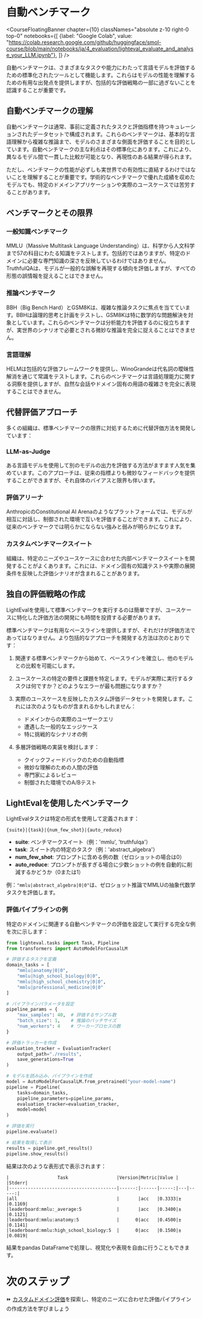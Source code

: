 # 自動ベンチマーク

<CourseFloatingBanner chapter={10}
  classNames="absolute z-10 right-0 top-0"
  notebooks={[
    {label: "Google Colab", value: "https://colab.research.google.com/github/huggingface/smol-course/blob/main/notebooks/ja/4_evaluation/lighteval_evaluate_and_analyse_your_LLM.ipynb"},
]} />
    
自動ベンチマークは、さまざまなタスクや能力にわたって言語モデルを評価するための標準化されたツールとして機能します。これらはモデルの性能を理解するための有用な出発点を提供しますが、包括的な評価戦略の一部に過ぎないことを認識することが重要です。

## 自動ベンチマークの理解

自動ベンチマークは通常、事前に定義されたタスクと評価指標を持つキュレーションされたデータセットで構成されます。これらのベンチマークは、基本的な言語理解から複雑な推論まで、モデルのさまざまな側面を評価することを目的としています。自動ベンチマークの主な利点はその標準化にあります。これにより、異なるモデル間で一貫した比較が可能となり、再現性のある結果が得られます。

ただし、ベンチマークの性能が必ずしも実世界での有効性に直結するわけではないことを理解することが重要です。学術的なベンチマークで優れた成績を収めたモデルでも、特定のドメインアプリケーションや実際のユースケースでは苦労することがあります。

## ベンチマークとその限界

### 一般知識ベンチマーク

MMLU（Massive Multitask Language Understanding）は、科学から人文科学まで57の科目にわたる知識をテストします。包括的ではありますが、特定のドメインに必要な専門知識の深さを反映しているわけではありません。TruthfulQAは、モデルが一般的な誤解を再現する傾向を評価しますが、すべての形態の誤情報を捉えることはできません。

### 推論ベンチマーク
BBH（Big Bench Hard）とGSM8Kは、複雑な推論タスクに焦点を当てています。BBHは論理的思考と計画をテストし、GSM8Kは特に数学的な問題解決を対象としています。これらのベンチマークは分析能力を評価するのに役立ちますが、実世界のシナリオで必要とされる微妙な推論を完全に捉えることはできません。

### 言語理解
HELMは包括的な評価フレームワークを提供し、WinoGrandeは代名詞の曖昧性解消を通じて常識をテストします。これらのベンチマークは言語処理能力に関する洞察を提供しますが、自然な会話やドメイン固有の用語の複雑さを完全に表現することはできません。

## 代替評価アプローチ

多くの組織は、標準ベンチマークの限界に対処するために代替評価方法を開発しています：

### LLM-as-Judge
ある言語モデルを使用して別のモデルの出力を評価する方法がますます人気を集めています。このアプローチは、従来の指標よりも微妙なフィードバックを提供することができますが、それ自体のバイアスと限界も伴います。

### 評価アリーナ
AnthropicのConstitutional AI Arenaのようなプラットフォームでは、モデルが相互に対話し、制御された環境で互いを評価することができます。これにより、従来のベンチマークでは明らかにならない強みと弱みが明らかになります。

### カスタムベンチマークスイート
組織は、特定のニーズやユースケースに合わせた内部ベンチマークスイートを開発することがよくあります。これには、ドメイン固有の知識テストや実際の展開条件を反映した評価シナリオが含まれることがあります。

## 独自の評価戦略の作成

LightEvalを使用して標準ベンチマークを実行するのは簡単ですが、ユースケースに特化した評価方法の開発にも時間を投資する必要があります。

標準ベンチマークは有用なベースラインを提供しますが、それだけが評価方法であってはなりません。より包括的なアプローチを開発する方法は次のとおりです：

1. 関連する標準ベンチマークから始めて、ベースラインを確立し、他のモデルとの比較を可能にします。

2. ユースケースの特定の要件と課題を特定します。モデルが実際に実行するタスクは何ですか？どのようなエラーが最も問題になりますか？

3. 実際のユースケースを反映したカスタム評価データセットを開発します。これには次のようなものが含まれるかもしれません：
   - ドメインからの実際のユーザークエリ
   - 遭遇した一般的なエッジケース
   - 特に挑戦的なシナリオの例

4. 多層評価戦略の実装を検討します：
   - クイックフィードバックのための自動指標
   - 微妙な理解のための人間の評価
   - 専門家によるレビュー
   - 制御された環境でのA/Bテスト

## LightEvalを使用したベンチマーク

LightEvalタスクは特定の形式を使用して定義されます：
```
{suite}|{task}|{num_few_shot}|{auto_reduce}
```

- **suite**: ベンチマークスイート（例：'mmlu', 'truthfulqa'）
- **task**: スイート内の特定のタスク（例：'abstract_algebra'）
- **num_few_shot**: プロンプトに含める例の数（ゼロショットの場合は0）
- **auto_reduce**: プロンプトが長すぎる場合に少数ショットの例を自動的に削減するかどうか（0または1）

例：`"mmlu|abstract_algebra|0|0"`は、ゼロショット推論でMMLUの抽象代数学タスクを評価します。

### 評価パイプラインの例

特定のドメインに関連する自動ベンチマークの評価を設定して実行する完全な例を次に示します：

```python
from lighteval.tasks import Task, Pipeline
from transformers import AutoModelForCausalLM

# 評価するタスクを定義
domain_tasks = [
    "mmlu|anatomy|0|0",
    "mmlu|high_school_biology|0|0", 
    "mmlu|high_school_chemistry|0|0",
    "mmlu|professional_medicine|0|0"
]

# パイプラインパラメータを設定
pipeline_params = {
    "max_samples": 40,  # 評価するサンプル数
    "batch_size": 1,    # 推論のバッチサイズ
    "num_workers": 4    # ワーカープロセスの数
}

# 評価トラッカーを作成
evaluation_tracker = EvaluationTracker(
    output_path="./results",
    save_generations=True
)

# モデルを読み込み、パイプラインを作成
model = AutoModelForCausalLM.from_pretrained("your-model-name")
pipeline = Pipeline(
    tasks=domain_tasks,
    pipeline_parameters=pipeline_params,
    evaluation_tracker=evaluation_tracker,
    model=model
)

# 評価を実行
pipeline.evaluate()

# 結果を取得して表示
results = pipeline.get_results()
pipeline.show_results()
```

結果は次のような表形式で表示されます：
```
|                  Task                  |Version|Metric|Value |   |Stderr|
|----------------------------------------|------:|------|-----:|---|-----:|
|all                                     |       |acc   |0.3333|±  |0.1169|
|leaderboard:mmlu:_average:5             |       |acc   |0.3400|±  |0.1121|
|leaderboard:mmlu:anatomy:5              |      0|acc   |0.4500|±  |0.1141|
|leaderboard:mmlu:high_school_biology:5  |      0|acc   |0.1500|±  |0.0819|
```

結果をpandas DataFrameで処理し、視覚化や表現を自由に行うこともできます。

# 次のステップ

⏩ [カスタムドメイン評価](./custom_evaluation.md)を探索し、特定のニーズに合わせた評価パイプラインの作成方法を学びましょう
